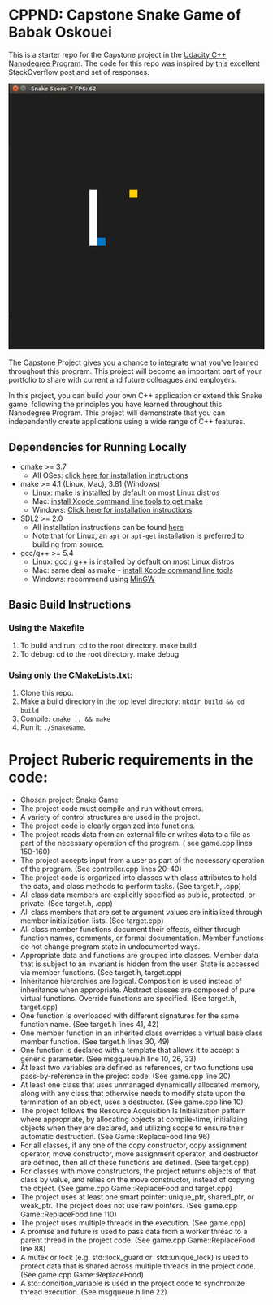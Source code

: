 # CPPND: Capstone Snake Game of Babak Oskouei

This is a starter repo for the Capstone project in the [Udacity C++ Nanodegree Program](https://www.udacity.com/course/c-plus-plus-nanodegree--nd213). The code for this repo was inspired by [this](https://codereview.stackexchange.com/questions/212296/snake-game-in-c-with-sdl) excellent StackOverflow post and set of responses.

<img src="snake_game.gif"/>

The Capstone Project gives you a chance to integrate what you've learned throughout this program. This project will become an important part of your portfolio to share with current and future colleagues and employers.

In this project, you can build your own C++ application or extend this Snake game, following the principles you have learned throughout this Nanodegree Program. This project will demonstrate that you can independently create applications using a wide range of C++ features.

## Dependencies for Running Locally
* cmake >= 3.7
  * All OSes: [click here for installation instructions](https://cmake.org/install/)
* make >= 4.1 (Linux, Mac), 3.81 (Windows)
  * Linux: make is installed by default on most Linux distros
  * Mac: [install Xcode command line tools to get make](https://developer.apple.com/xcode/features/)
  * Windows: [Click here for installation instructions](http://gnuwin32.sourceforge.net/packages/make.htm)
* SDL2 >= 2.0
  * All installation instructions can be found [here](https://wiki.libsdl.org/Installation)
  * Note that for Linux, an `apt` or `apt-get` installation is preferred to building from source.
* gcc/g++ >= 5.4
  * Linux: gcc / g++ is installed by default on most Linux distros
  * Mac: same deal as make - [install Xcode command line tools](https://developer.apple.com/xcode/features/)
  * Windows: recommend using [MinGW](http://www.mingw.org/)

## Basic Build Instructions
### Using the Makefile
1. To build and run:
    cd to the root directory.
    make build
2. To debug:
    cd to the root directory.
    make debug

### Using only the CMakeLists.txt:
1. Clone this repo.
2. Make a build directory in the top level directory: `mkdir build && cd build`
3. Compile: `cmake .. && make`
4. Run it: `./SnakeGame`.


# Project Ruberic requirements in the code:
 * Chosen project: Snake Game
 * The project code must compile and run without errors.
 * A variety of control structures are used in the project.
 * The project code is clearly organized into functions.
 * The project reads data from an external file or writes data to a file as part of the necessary operation of the program.  ( see game.cpp lines 150-160)
 * The project accepts input from a user as part of the necessary operation of the program. (See controller.cpp lines 20-40)
 * The project code is organized into classes with class attributes to hold the data, and class methods to perform tasks. (See target.h, .cpp)
 * All class data members are explicitly specified as public, protected, or private. (See target.h, .cpp)
 * All class members that are set to argument values are initialized through member initialization lists. (See target.cpp)
 * All class member functions document their effects, either through function names, comments, or formal documentation. Member functions do not change program state in undocumented ways.
 * Appropriate data and functions are grouped into classes. Member data that is subject to an invariant is hidden from the user. State is accessed via member functions. (See target.h, target.cpp)
 * Inheritance hierarchies are logical. Composition is used instead of inheritance when appropriate. Abstract classes are composed of pure virtual functions. Override functions are specified. (See target.h, target.cpp)
 * One function is overloaded with different signatures for the same function name. (See target.h lines 41, 42)
 * One member function in an inherited class overrides a virtual base class member function. (See target.h lines 30, 49)
 * One function is declared with a template that allows it to accept a generic parameter. (See msgqueue.h line 10, 26, 33)
 * At least two variables are defined as references, or two functions use pass-by-reference in the project code. (See game.cpp line 20)
 * At least one class that uses unmanaged dynamically allocated memory, along with any class that otherwise needs to modify state upon the termination of an object, uses a destructor. (See game.cpp line 10)
 * The project follows the Resource Acquisition Is Initialization pattern where appropriate, by allocating objects at compile-time, initializing objects when they are declared, and utilizing scope to ensure their automatic destruction. (See Game::ReplaceFood line 96)
 * For all classes, if any one of the copy constructor, copy assignment operator, move constructor, move assignment operator, and destructor are defined, then all of these functions are defined. (See target.cpp)
 * For classes with move constructors, the project returns objects of that class by value, and relies on the move constructor, instead of copying the object. (See game.cpp Game::ReplaceFood and target.cpp)
 * The project uses at least one smart pointer: unique_ptr, shared_ptr, or weak_ptr. The project does not use raw pointers. (See game.cpp Game::ReplaceFood line 110)
 * The project uses multiple threads in the execution. (See game.cpp)
 * A promise and future is used to pass data from a worker thread to a parent thread in the project code. (See game.cpp Game::ReplaceFood line 88)
 * A mutex or lock (e.g. std::lock_guard or `std::unique_lock) is used to protect data that is shared across multiple threads in the project code. (See game.cpp Game::ReplaceFood)
 * A std::condition_variable is used in the project code to synchronize thread execution. (See msgqueue.h line 22)